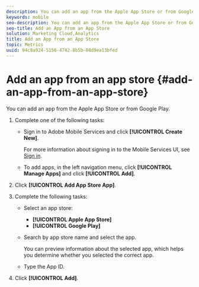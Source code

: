 ```yaml
---
description: You can add an app from the Apple App Store or from Google Play.
keywords: mobile
seo-description: You can add an app from the Apple App Store or from Google Play.
seo-title: Add an App from an App Store
solution: Marketing Cloud,Analytics
title: Add an App from an App Store
topic: Metrics
uuid: 94c8a924-5156-4742-8b5b-88d9ea13bfed
---
```


# Add an app from an app store {#add-an-app-from-an-app-store}

You can add an app from the Apple App Store or from Google Play.

1. Complete one of the following tasks:

    * Sign in to Adobe Mobile Services and click **[!UICONTROL Create New]**. 

      For more information about signing in to the Mobile Services UI, see [Sign in](/help/using/gs/gs-signin.md).

    * To add apps, in the left navigation menu, click **[!UICONTROL Manage Apps]** and click **[!UICONTROL Add]**.

1. Click **[!UICONTROL Add App Store App]**.
1. Complete the following tasks:

    * Select an app store:
        * **[!UICONTROL Apple App Store]**
        * **[!UICONTROL Google Play]**

    * Search by app store name and select the app.

      You can preview information about the selected app, which helps you determine whether you selected the correct app.

    * Type the App ID.

1. Click **[!UICONTROL Add]**.